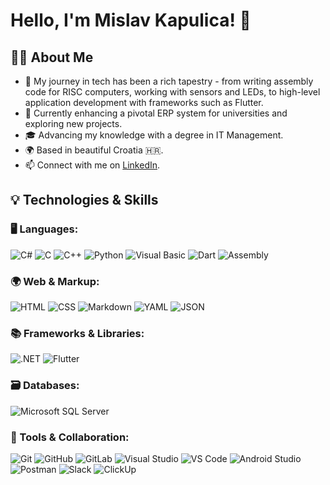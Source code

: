 # Hello, I'm Mislav Kapulica! 👋

## 🙋‍♂️ About Me

- 🌱 My journey in tech has been a rich tapestry - from writing assembly code for RISC computers, working with sensors and LEDs, to high-level application development with frameworks such as Flutter.
- 💼 Currently enhancing a pivotal ERP system for universities and exploring new projects.
- 🎓 Advancing my knowledge with a degree in IT Management.
- 🌍 Based in beautiful Croatia 🇭🇷.
- 📫 Connect with me on [LinkedIn](https://www.linkedin.com/in/kapulica).

## 💡 Technologies & Skills

### 🖥️ Languages:
![C#](https://img.shields.io/badge/-C%23-239120?style=flat&logo=c-sharp&logoColor=white)
![C](https://img.shields.io/badge/-C-A8B9CC?style=flat&logo=c&logoColor=white)
![C++](https://img.shields.io/badge/-C++-00599C?style=flat&logo=c%2B%2B&logoColor=white)
![Python](https://img.shields.io/badge/-Python-3776AB?style=flat&logo=python&logoColor=white)
![Visual Basic](https://img.shields.io/badge/-VB-5C2D91?style=flat&logo=visual-studio&logoColor=white)
![Dart](https://img.shields.io/badge/-Dart-0175C2?style=flat&logo=dart&logoColor=white)
![Assembly](https://img.shields.io/badge/-Assembly-007AAC?style=flat&logoColor=white)

### 🌍 Web & Markup:
![HTML](https://img.shields.io/badge/-HTML-E34F26?style=flat&logo=html5&logoColor=white)
![CSS](https://img.shields.io/badge/-CSS-1572B6?style=flat&logo=css3&logoColor=white)
![Markdown](https://img.shields.io/badge/-Markdown-black?style=flat&logo=markdown&logoColor=white)
![YAML](https://img.shields.io/badge/-YAML-yellow?style=flat&logo=yaml&logoColor=white)
![JSON](https://img.shields.io/badge/-JSON-black?style=flat&logo=json&logoColor=white)

### 📚 Frameworks & Libraries:
![.NET](https://img.shields.io/badge/-.NET-512BD4?style=flat&logo=.net&logoColor=white)
![Flutter](https://img.shields.io/badge/-Flutter-02569B?style=flat&logo=flutter&logoColor=white)

### 🗃️ Databases:
![Microsoft SQL Server](https://img.shields.io/badge/-MSSQL-CC2927?style=flat&logo=microsoft-sql-server&logoColor=white)

### 🤝 Tools & Collaboration:
![Git](https://img.shields.io/badge/-Git-F05032?style=flat&logo=git&logoColor=white)
![GitHub](https://img.shields.io/badge/-GitHub-181717?style=flat&logo=github&logoColor=white)
![GitLab](https://img.shields.io/badge/-GitLab-FCA121?style=flat&logo=gitlab&logoColor=white)
![Visual Studio](https://img.shields.io/badge/-VS-5C2D91?style=flat&logo=visual-studio&logoColor=white)
![VS Code](https://img.shields.io/badge/-VSCode-007ACC?style=flat&logo=visual-studio-code&logoColor=white)
![Android Studio](https://img.shields.io/badge/-Android%20Studio-3DDC84?style=flat&logo=android-studio&logoColor=white)
![Postman](https://img.shields.io/badge/-Postman-FF6C37?style=flat&logo=postman&logoColor=white)
![Slack](https://img.shields.io/badge/-Slack-4A154B?style=flat&logo=slack&logoColor=white)
![ClickUp](https://img.shields.io/badge/-ClickUp-7B68EE?style=flat&logo=clickup&logoColor=white)
